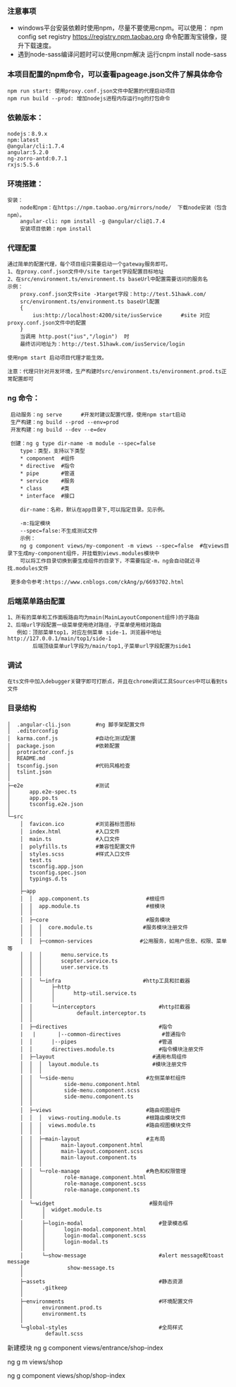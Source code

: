 ### 注意事项
* windows平台安装依赖时使用npm，尽量不要使用cnpm。可以使用：
 npm config set registry https://registry.npm.taobao.org
命令配置淘宝镜像，提升下载速度。
* 遇到node-sass编译问题时可以使用cnpm解决
  运行cnpm install node-sass
### 本项目配置的npm命令，可以查看pageage.json文件了解具体命令
    npm run start: 使用proxy.conf.json文件中配置的代理启动项目
    npm run build --prod: 增加nodejs进程内存运行ng的打包命令
### 依赖版本：
    nodejs：8.9.x
    npm:latest
    @angular/cli:1.7.4
    angular:5.2.0
    ng-zorro-antd:0.7.1
    rxjs:5.5.6
### 环境搭建：
    安装：
        node和npm：在https://npm.taobao.org/mirrors/node/  下载node安装（包含npm）。
        angular-cli: npm install -g @angular/cli@1.7.4
        安装项目依赖：npm install
### 代理配置
    通过简单的配置代理，每个项目组只需要启动一个gateway服务即可。
    1、在proxy.conf.json文件中/site target字段配置目标地址
    2、在src/environment.ts/environment.ts baseUrl中配置需要访问的服务名
    示例：
        proxy.conf.json文件site -》target字段：http://test.51hawk.com/
        src/environment.ts/environment.ts baseUrl配置
        {
            ius:http://localhost:4200/site/iusService      #site 对应proxy.conf.json文件中的配置
        }
        当调用 http.post("ius","/login")  时
        最终访问地址为：http://test.51hawk.com/iusService/login

    使用npm start 启动项目代理才能生效。

    注意：代理只针对开发环境，生产构建时src/environment.ts/environment.prod.ts正常配置即可
### ng 命令：
     启动服务：ng serve      #开发时建议配置代理，使用npm start启动
     生产构建：ng build --prod --env=prod
     开发构建：ng build --dev --e=dev

     创建：ng g type dir-name -m module --spec=false
        type：类型，支持以下类型
        * component  #组件
        * directive  #指令
        * pipe       #管道
        * service    #服务
        * class      #类
        * interface  #接口

        dir-name：名称，默认在app目录下,可以指定目录。见示例。

        -m:指定模块
        --spec=false:不生成测试文件
        示例：
        ng g component views/my-component -m views --spec=false  #在views目录下生成my-component组件，并挂载到views.modules模块中
        可以将工作目录切换到要生成组件的目录下，不需要指定-m，ng会自动就近寻找.modules文件

     更多命令参考:https://www.cnblogs.com/ckAng/p/6693702.html

### 后端菜单路由配置
    1、所有的菜单和工作面板路由均为main(MainLayoutComponent组件)的子路由
    2、后端url字段配置一级菜单使用绝对路径，子菜单使用相对路由
       例如：顶部菜单top1，对应左侧菜单 side-1，浏览器中地址http://127.0.0.1/main/top1/side-1
            后端顶级菜单url字段为/main/top1,子菜单url字段配置为side1
### 调试
    在ts文件中加入debugger关键字即可打断点，并且在chrome调试工具Sources中可以看到ts文件
### 目录结构

    │  .angular-cli.json        #ng 脚手架配置文件
    │  .editorconfig
    │  karma.conf.js            #自动化测试配置
    │  package.json             #依赖配置
    │  protractor.conf.js
    │  README.md
    │  tsconfig.json            #代码风格检查
    │  tslint.json
    │
    ├─e2e                       #测试
    │      app.e2e-spec.ts
    │      app.po.ts
    │      tsconfig.e2e.json
    │
    └─src
        │  favicon.ico          #浏览器标签图标
        │  index.html           #入口文件
        │  main.ts              #入口文件
        │  polyfills.ts         #兼容性配置文件
        │  styles.scss          #样式入口文件
        │  test.ts
        │  tsconfig.app.json
        │  tsconfig.spec.json
        │  typings.d.ts
        │
        ├─app
        │  │  app.component.ts                  #根组件
        │  │  app.module.ts                     #根模块
        │  │
        │  ├─core                               #服务模块
        │  │  │  core.module.ts                #服务模块注册文件
        │  │  │
        │  │  ├─common-services               #公用服务，如用户信息、权限、菜单等
        │  │  │      menu.service.ts
        │  │  │      scepter.service.ts
        │  │  │      user.service.ts
        │  │  │
        │  │  └─infra                          #http工具和拦截器
        │  │      ├─http
        │  │      │      http-util.service.ts
        │  │      │
        │  │      └─interceptors                    #http拦截器
        │  │              default.interceptor.ts
        │  │
        │  ├─directives                             #指令
        |   |       |--common-directives             #普通指令
        │  │      |--pipes                          #管道
        │  │      directives.module.ts              #指令模块注册文件
        │  ├─layout                               #通用布局组件
        │  │  │  layout.module.ts                 #模块注册文件
        │  │  │
        │  │  └─side-menu                       #左侧菜单栏组件
        │  │          side-menu.component.html
        │  │          side-menu.component.scss
        │  │          side-menu.component.ts
        │  │
        │  ├─views                              #路由视图组件
        │  │  │  views-routing.module.ts        #根路由模块文件
        │  │  │  views.module.ts                #路由视图模块文件
        │  │  │
        │  │  ├─main-layout                     #主布局
        │  │  │      main-layout.component.html
        │  │  │      main-layout.component.scss
        │  │  │      main-layout.component.ts
        │  │  │
        │  │  └─role-manage                     #角色和权限管理
        │  │          role-manage.component.html
        │  │          role-manage.component.scss
        │  │          role-manage.component.ts
        │  │
        │  └─widget                              #服务组件
        │      │  widget.module.ts
        │      │
        │      ├─login-modal                        #登录模态框
        │      │      login-modal.component.html
        │      │      login-modal.component.scss
        │      │      login-modal.ts
        │      │
        │      └─show-message                       #alert message和toast message
        │              show-message.ts
        │
        ├─assets                                    #静态资源
        │      .gitkeep
        │
        ├─environments                              #环境配置文件
        │      environment.prod.ts
        │      environment.ts
        │
        └─global-styles                             #全局样式
                default.scss
    

新建模块
ng g component  views/entrance/shop-index

ng g m  views/shop

ng g component  views/shop/shop-index
